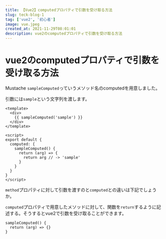 ```yaml
---
title: 【Vue2】computedプロパティで引数を受け取る方法
slug: teck-blog-1
tag: ['vue2', '初心者']
image: vue.jpeg
created_at: 2021-11-29T08:01:01
description: vue2のcomputedプロパティで引数を受け取る方法
---
```


# vue2のcomputedプロパティで引数を受け取る方法

Mustache
`sampleComputed`っていうメソッド名のcomputedを用意しました。

引数には`sample`という文字列を渡します。

```vue
<template>
  <div>
    {{ sampleComputed('sample') }}
  </div>
</template>

<script>
export default {
  computed: {
    sampleComputed() {
      return (arg) => {
        return arg // -> 'sample'
      }
    }
  }
}
</script>
```

`method`プロパティに対して引数を渡すのと`computed`との違いは下記でしょうか。

`computed`プロパティで用意したメソッドに対して、関数を`return`するように記述する。そうするとvue2で引数を受け取ることができます。

```
sampleComputed() {
  return (arg) => {}
}
```


